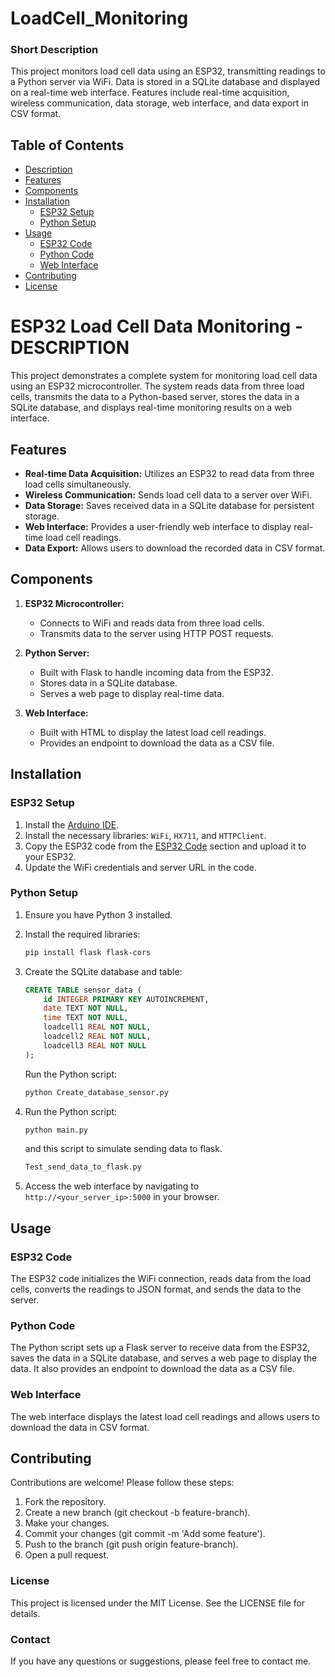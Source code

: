 # LoadCell_Monitoring
### Short Description
This project monitors load cell data using an ESP32, transmitting readings to a Python server via WiFi. Data is stored in a SQLite database and displayed on a real-time web interface. Features include real-time acquisition, wireless communication, data storage, web interface, and data export in CSV format.

## Table of Contents
- [Description](#loadcell_monitoring)
- [Features](#features)
- [Components](#components)
- [Installation](#installation)
  - [ESP32 Setup](#esp32-setup)
  - [Python Setup](#python-setup)
- [Usage](#usage)
  - [ESP32 Code](#esp32-code)
  - [Python Code](#python-code)
  - [Web Interface](#web-interface)
- [Contributing](#contributing)
- [License](#license)

# ESP32 Load Cell Data Monitoring - DESCRIPTION

This project demonstrates a complete system for monitoring load cell data using an ESP32 microcontroller. The system reads data from three load cells, transmits the data to a Python-based server, stores the data in a SQLite database, and displays real-time monitoring results on a web interface.

## Features

- **Real-time Data Acquisition:** Utilizes an ESP32 to read data from three load cells simultaneously.
- **Wireless Communication:** Sends load cell data to a server over WiFi.
- **Data Storage:** Saves received data in a SQLite database for persistent storage.
- **Web Interface:** Provides a user-friendly web interface to display real-time load cell readings.
- **Data Export:** Allows users to download the recorded data in CSV format.

## Components

1. **ESP32 Microcontroller:**
   - Connects to WiFi and reads data from three load cells.
   - Transmits data to the server using HTTP POST requests.

2. **Python Server:**
   - Built with Flask to handle incoming data from the ESP32.
   - Stores data in a SQLite database.
   - Serves a web page to display real-time data.

3. **Web Interface:**
   - Built with HTML to display the latest load cell readings.
   - Provides an endpoint to download the data as a CSV file.

## Installation

### ESP32 Setup

1. Install the [Arduino IDE](https://www.arduino.cc/en/Main/Software).
2. Install the necessary libraries: `WiFi`, `HX711`, and `HTTPClient`.
3. Copy the ESP32 code from the [ESP32 Code](#esp32-code) section and upload it to your ESP32.
4. Update the WiFi credentials and server URL in the code.

### Python Setup

1. Ensure you have Python 3 installed.
2. Install the required libraries:
    ```bash
    pip install flask flask-cors
    ```
3. Create the SQLite database and table:
    ```sql
    CREATE TABLE sensor_data (
        id INTEGER PRIMARY KEY AUTOINCREMENT,
        date TEXT NOT NULL,
        time TEXT NOT NULL,
        loadcell1 REAL NOT NULL,
        loadcell2 REAL NOT NULL,
        loadcell3 REAL NOT NULL
    );
    ```
    Run the Python script:
    ```bash
    python Create_database_sensor.py
    ```
    
4. Run the Python script:
    ```bash
    python main.py
    ```

    and this script to simulate sending data to flask.
    ```bash
    Test_send_data_to_flask.py
    ```
    
5. Access the web interface by navigating to `http://<your_server_ip>:5000` in your browser.

## Usage

### ESP32 Code

The ESP32 code initializes the WiFi connection, reads data from the load cells, converts the readings to JSON format, and sends the data to the server.

### Python Code

The Python script sets up a Flask server to receive data from the ESP32, saves the data in a SQLite database, and serves a web page to display the data. It also provides an endpoint to download the data as a CSV file.

### Web Interface

The web interface displays the latest load cell readings and allows users to download the data in CSV format.

## Contributing
Contributions are welcome! Please follow these steps:

1. Fork the repository.
2. Create a new branch (git checkout -b feature-branch).
3. Make your changes.
4. Commit your changes (git commit -m 'Add some feature').
5. Push to the branch (git push origin feature-branch).
6. Open a pull request.
   
### License
This project is licensed under the MIT License. See the LICENSE file for details.

### Contact
If you have any questions or suggestions, please feel free to contact me.

